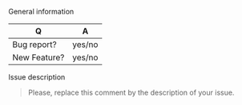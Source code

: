 General information

| Q                | A
| ---------------- | -----
| Bug report?      | yes/no
| New Feature?     | yes/no

Issue description
> Please, replace this comment by the description of your issue.